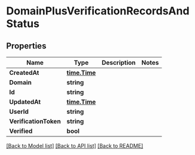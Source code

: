 # DomainPlusVerificationRecordsAndStatus

## Properties
Name | Type | Description | Notes
------------ | ------------- | ------------- | -------------
**CreatedAt** | [**time.Time**](time.Time.md) |  | 
**Domain** | **string** |  | 
**Id** | **string** |  | 
**UpdatedAt** | [**time.Time**](time.Time.md) |  | 
**UserId** | **string** |  | 
**VerificationToken** | **string** |  | 
**Verified** | **bool** |  | 

[[Back to Model list]](../README.md#documentation-for-models) [[Back to API list]](../README.md#documentation-for-api-endpoints) [[Back to README]](../README.md)


